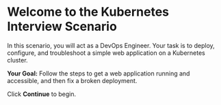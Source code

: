 # Welcome to the Kubernetes Interview Scenario

In this scenario, you will act as a DevOps Engineer. Your task is to deploy, configure, and troubleshoot a simple web application on a Kubernetes cluster.

**Your Goal:** Follow the steps to get a web application running and accessible, and then fix a broken deployment.

Click **Continue** to begin.